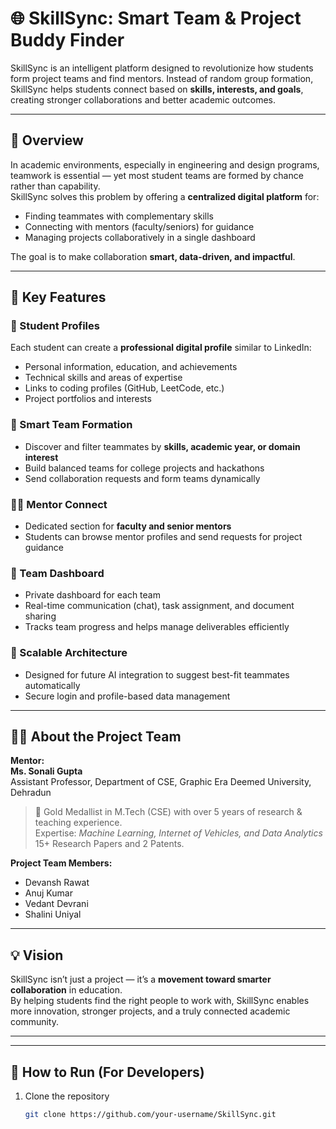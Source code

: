 # 🌐 SkillSync: Smart Team & Project Buddy Finder

SkillSync is an intelligent platform designed to revolutionize how students form project teams and find mentors. Instead of random group formation, SkillSync helps students connect based on **skills, interests, and goals**, creating stronger collaborations and better academic outcomes.

---

## 🚀 Overview

In academic environments, especially in engineering and design programs, teamwork is essential — yet most student teams are formed by chance rather than capability.  
SkillSync solves this problem by offering a **centralized digital platform** for:

- Finding teammates with complementary skills  
- Connecting with mentors (faculty/seniors) for guidance  
- Managing projects collaboratively in a single dashboard  

The goal is to make collaboration **smart, data-driven, and impactful**.

---

## 🎯 Key Features

### 👤 Student Profiles
Each student can create a **professional digital profile** similar to LinkedIn:
- Personal information, education, and achievements  
- Technical skills and areas of expertise  
- Links to coding profiles (GitHub, LeetCode, etc.)  
- Project portfolios and interests  

### 🤝 Smart Team Formation
- Discover and filter teammates by **skills, academic year, or domain interest**  
- Build balanced teams for college projects and hackathons  
- Send collaboration requests and form teams dynamically  

### 🧑‍🏫 Mentor Connect
- Dedicated section for **faculty and senior mentors**  
- Students can browse mentor profiles and send requests for project guidance  

### 📂 Team Dashboard
- Private dashboard for each team  
- Real-time communication (chat), task assignment, and document sharing  
- Tracks team progress and helps manage deliverables efficiently  

### 🧱 Scalable Architecture
- Designed for future AI integration to suggest best-fit teammates automatically  
- Secure login and profile-based data management  

---
## 👩‍💻 About the Project Team

**Mentor:**  
**Ms. Sonali Gupta**  
Assistant Professor, Department of CSE, Graphic Era Deemed University, Dehradun  
> 🏅 Gold Medallist in M.Tech (CSE) with over 5 years of research & teaching experience.  
> Expertise: *Machine Learning, Internet of Vehicles, and Data Analytics*  
> 15+ Research Papers and 2 Patents.

**Project Team Members:**
- Devansh Rawat  
- Anuj Kumar  
- Vedant Devrani  
- Shalini Uniyal  

---

## 💡 Vision

SkillSync isn’t just a project — it’s a **movement toward smarter collaboration** in education.  
By helping students find the right people to work with, SkillSync enables more innovation, stronger projects, and a truly connected academic community.

---



---

## 🏁 How to Run (For Developers)

1. Clone the repository  
   ```bash
   git clone https://github.com/your-username/SkillSync.git
